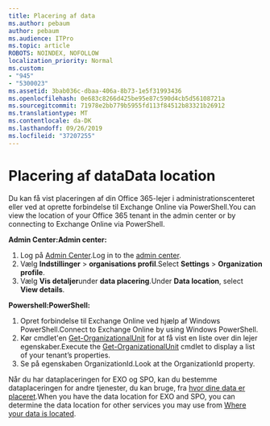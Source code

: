 ```yaml
---
title: Placering af data
ms.author: pebaum
author: pebaum
ms.audience: ITPro
ms.topic: article
ROBOTS: NOINDEX, NOFOLLOW
localization_priority: Normal
ms.custom:
- "945"
- "5300023"
ms.assetid: 3bab036c-dbaa-406a-8b73-1e5f31993436
ms.openlocfilehash: 0e683c8266d425be95e87c590d4cb5d56108721a
ms.sourcegitcommit: 71978e2bb779b5955fd113f84512b83321b26912
ms.translationtype: MT
ms.contentlocale: da-DK
ms.lasthandoff: 09/26/2019
ms.locfileid: "37207255"
---
```

# <a name="data-location"></a><span data-ttu-id="8e6aa-102">Placering af data</span><span class="sxs-lookup"><span data-stu-id="8e6aa-102">Data location</span></span>

<span data-ttu-id="8e6aa-103">Du kan få vist placeringen af din Office 365-lejer i administrationscenteret eller ved at oprette forbindelse til Exchange Online via PowerShell.</span><span class="sxs-lookup"><span data-stu-id="8e6aa-103">You can view the location of your Office 365 tenant in the admin center or by connecting to Exchange Online via PowerShell.</span></span>


<span data-ttu-id="8e6aa-104">**Admin Center:**</span><span class="sxs-lookup"><span data-stu-id="8e6aa-104">**Admin center:**</span></span>
1. <span data-ttu-id="8e6aa-105">Log på [Admin Center](https://admin.microsoft.com/Adminportal/Home).</span><span class="sxs-lookup"><span data-stu-id="8e6aa-105">Log in to the [admin center](https://admin.microsoft.com/Adminportal/Home).</span></span>
2. <span data-ttu-id="8e6aa-106">Vælg **Indstillinger** > **organisations profil**.</span><span class="sxs-lookup"><span data-stu-id="8e6aa-106">Select **Settings** > **Organization profile**.</span></span>
3. <span data-ttu-id="8e6aa-107">Vælg **Vis detaljer**under **data placering**.</span><span class="sxs-lookup"><span data-stu-id="8e6aa-107">Under **Data location**, select **View details**.</span></span>


<span data-ttu-id="8e6aa-108">**Powershell:**</span><span class="sxs-lookup"><span data-stu-id="8e6aa-108">**PowerShell:**</span></span>
1. <span data-ttu-id="8e6aa-109">Opret forbindelse til Exchange Online ved hjælp af Windows PowerShell.</span><span class="sxs-lookup"><span data-stu-id="8e6aa-109">Connect to Exchange Online by using Windows PowerShell.</span></span>
2. <span data-ttu-id="8e6aa-110">Kør cmdlet'en [Get-OrganizationalUnit](https://docs.microsoft.com/en-us/powershell/module/exchange/active-directory/get-organizationalunit) for at få vist en liste over din lejer egenskaber.</span><span class="sxs-lookup"><span data-stu-id="8e6aa-110">Execute the [Get-OrganizationalUnit](https://docs.microsoft.com/en-us/powershell/module/exchange/active-directory/get-organizationalunit) cmdlet to display a list of your tenant’s properties.</span></span> 
3. <span data-ttu-id="8e6aa-111">Se på egenskaben OrganizationId.</span><span class="sxs-lookup"><span data-stu-id="8e6aa-111">Look at the OrganizationId property.</span></span>

<span data-ttu-id="8e6aa-112">Når du har dataplaceringen for EXO og SPO, kan du bestemme dataplaceringen for andre tjenester, du kan bruge, fra [hvor dine data er placeret](https://products.office.com/where-is-your-data-located).</span><span class="sxs-lookup"><span data-stu-id="8e6aa-112">When you have the data location for EXO and SPO, you can determine the data location for other services you may use from [Where your data is located](https://products.office.com/where-is-your-data-located).</span></span>